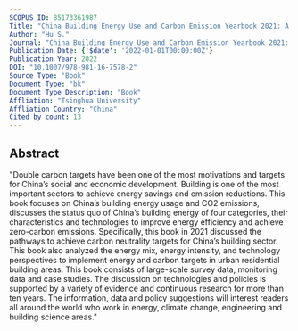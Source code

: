 ```yaml
---
SCOPUS_ID: 85173361987
Title: "China Building Energy Use and Carbon Emission Yearbook 2021: A Roadmap to Carbon Neutrality by 2060"
Author: "Hu S."
Journal: "China Building Energy Use and Carbon Emission Yearbook 2021: A Roadmap to Carbon Neutrality by 2060"
Publication Date: {'$date': '2022-01-01T00:00:00Z'}
Publication Year: 2022
DOI: "10.1007/978-981-16-7578-2"
Source Type: "Book"
Document Type: "bk"
Document Type Description: "Book"
Affliation: "Tsinghua University"
Affliation Country: "China"
Cited by count: 13
---
```


## Abstract
"Double carbon targets have been one of the most motivations and targets for China’s social and economic development. Building is one of the most important sectors to achieve energy savings and emission reductions. This book focuses on China’s building energy usage and CO2 emissions, discusses the status quo of China’s building energy of four categories, their characteristics and technologies to improve energy efficiency and achieve zero-carbon emissions. Specifically, this book in 2021 discussed the pathways to achieve carbon neutrality targets for China’s building sector. This book also analyzed the energy mix, energy intensity, and technology perspectives to implement energy and carbon targets in urban residential building areas. This book consists of large-scale survey data, monitoring data and case studies. The discussion on technologies and policies is supported by a variety of evidence and continuous research for more than ten years. The information, data and policy suggestions will interest readers all around the world who work in energy, climate change, engineering and building science areas."
